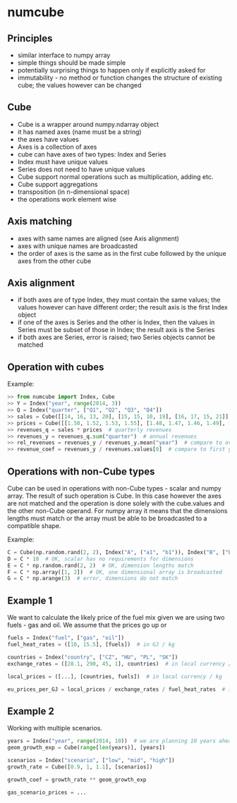 numcube
=======

Principles
----------
* similar interface to numpy array
* simple things should be made simple
* potentially surprising things to happen only if explicitly asked for
* immutability - no method or function changes the structure of existing cube; the values however can be changed

Cube
----
- Cube is a wrapper around numpy.ndarray object
- it has named axes (name must be a string)
- the axes have values
- Axes is a collection of axes
- cube can have axes of two types: Index and Series
- Index must have unique values
- Series does not need to have unique values
- Cube support normal operations such as multiplication, adding etc.
- Cube support aggregations
- transposition (in n-dimensional space)
- the operations work element wise

Axis matching
-------------
- axes with same names are aligned (see Axis alignment)
- axes with unique names are broadcasted
- the order of axes is the same as in the first cube followed by the unique axes from the other cube
    
Axis alignment
--------------
- if both axes are of type Index, they must contain the same values; the values however can have different order; the result axis is the first Index object
- if one of the axes is Series and the other is Index, then the values in Series must be subset of those in Index; the result axis is the Series
- if both axes are Series, error is raised; two Series objects cannot be matched

Operation with cubes
--------------------

Example:
```python
>> from numcube import Index, Cube
>> Y = Index("year", range(2014, 3))
>> Q = Index("quarter", ["Q1", "Q2", "Q3", "Q4"])
>> sales = Cube([[14, 16, 13, 20], [15, 15, 10, 19], [16, 17, 15, 21]], [Y, Q])
>> prices = Cube([[1.50, 1.52, 1.53, 1.55], [1.48, 1.47, 1.46, 1.49], [1.51, 1.57, 1.59, 1.61]], [Y, Q])
>> revenues_q = sales * prices  # quarterly revenues
>> revenues_y = revenues_q.sum("quarter")  # annual revenues
>> rel_revenues = revenues_y / revenues_y.mean("year")  # compare to overall annual average
>> revenue_coef = revenues_y / revenues.values[0]  # compare to first year revenue
```

Operations with non-Cube types
------------------------------
Cube can be used in operations with non-Cube types - scalar and numpy array. The result of such operation is Cube.
In this case however the axes are not matched and the operation is done solely with the cube.values and the other
non-Cube operand. For numpy array it means that the dimensions lengths must match or the array must be able to
be broadcasted to a compatible shape.

Example:
```python
C = Cube(np.random.rand(2, 2), Index("A", ("a1", "b1")), Index("B", ["b1", "b2"]))  # 2 x 2 cube
D = C * 10  # OK, scalar has no requirements for dimensions
E = C * np.random.rand(2, 2)  # OK, dimension lengths match
F = C * np.array([1, 2])  # OK, one dimensional array is broadcasted
G = C * np.arange(3)  # error, dimensions do not match
```

Example 1
---------
We want to calculate the likely price of the fuel mix given we are using two fuels - gas and oil.
We assume that the prices go up or 
```python
fuels = Index("fuel", ["gas", "oil"])
fuel_heat_rates = ([10, 15.5], [fuels])  # in GJ / kg

countries = Index("country", ["CZ", "HU", "PL", "SK"])
exchange_rates = ([28.1, 290, 45, 1], countries)  # in local currency / EUR

local_prices = ([...], [countries, fuels])  # in local currency / kg

eu_prices_per_GJ = local_prices / exchange_rates / fuel_heat_rates  # in EUR / GJ
```

Example 2
---------
Working with multiple scenarios.
```python
years = Index("year", range(2014, 10))  # we are planning 10 years ahead
geom_growth_exp = Cube(range[len(years)], [years])

scenarios = Index("scenario", ["low", "mid", "high"])
growth_rate = Cube([0.9, 1, 1.1], [scenarios])

growth_coef = growth_rate ** geom_growth_exp

gas_scenario_prices = ...
```
